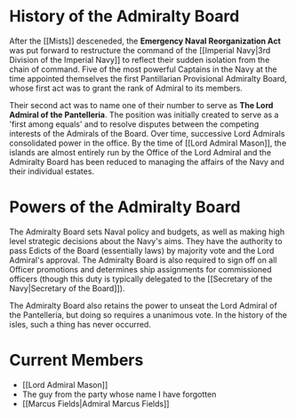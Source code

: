 # History of the Admiralty Board
After the [[Mists]] desceneded, the **Emergency Naval Reorganization Act** was put forward to restructure the command of the [[Imperial Navy|3rd Division of the Imperial Navy]] to reflect their sudden isolation from the chain of command.  Five of the most powerful Captains in the Navy at the time appointed themselves the first Pantillarian Provisional Admiralty Board, whose first act was to grant the rank of Admiral to its members.

Their second act was to name one of their number to serve as **The Lord Admiral of the Pantelleria**.  The position was initially created to serve as a 'first among equals' and to resolve disputes between the competing interests of the Admirals of the Board.  Over time, successive Lord Admirals consolidated power in the office.  By the time of [[Lord Admiral Mason]], the islands are almost entirely run by the Office of the Lord Admiral and the Admiralty Board has been reduced to managing the affairs of the Navy and their individual estates.

# Powers of the Admiralty Board
The Admiralty Board sets Naval policy and budgets, as well as making high level strategic decisions about the Navy's aims.  They have the authority to pass Edicts of the Board (essentially laws) by majority vote and the Lord Admiral's approval.  The Admiralty Board is also required to sign off on all Officer promotions and determines ship assignments for commissioned officers (though this duty is typically delegated to the [[Secretary of the Navy|Secretary of the Board]]).

The Admiralty Board also retains the power to unseat the Lord Admiral of the Pantelleria, but doing so requires a unanimous vote.  In the history of the isles, such a thing has never occurred.

# Current Members
- [[Lord Admiral Mason]]
- The guy from the party whose name I have forgotten
- [[Marcus Fields|Admiral Marcus Fields]]